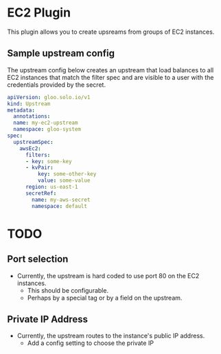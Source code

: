 # EC2 Plugin

This plugin allows you to create upsreams from groups of EC2 instances.

## Sample upstream config

The upstream config below creates an upstream that load balances to all EC2 instances that match the filter spec and are visible to a user with the credentials provided by the secret.

```yaml
apiVersion: gloo.solo.io/v1
kind: Upstream
metadata:
  annotations:
  name: my-ec2-upstream
  namespace: gloo-system
spec:
  upstreamSpec:
    awsEc2:
      filters:
      - key: some-key
      - kvPair:
          key: some-other-key
          value: some-value
      region: us-east-1
      secretRef:
        name: my-aws-secret
        namespace: default
```

# TODO
## Port selection
- Currently, the upstream is hard coded to use port 80 on the EC2 instances.
  - This should be configurable.
  - Perhaps by a special tag or by a field on the upstream.
## Private IP Address
- Currently, the upstream routes to the instance's public IP address.
  - Add a config setting to choose the private IP